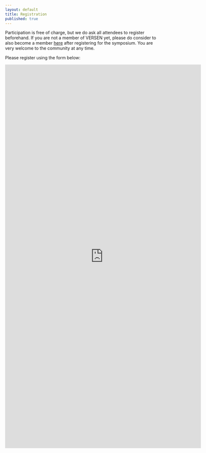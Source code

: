 ```yaml
---
layout: default
title: Registration
published: true
---
```


Participation is free of charge, but we do ask all attendees to register beforehand. If you are not a member of VERSEN yet, please do consider to also become a member [here](http://www.versen.nl/users/new) after registering for the symposium. You are very welcome to the community at any time.

Please register using the form below:

<iframe src="https://docs.google.com/forms/d/e/1FAIpQLSec4s7ndpwHrHzJm28wNkr4-Ds3fUSap-7bWOIs6OrK8A5j_g/viewform?embedded=true" width="640" height="1252" frameborder="0" marginheight="0" marginwidth="0">Loading…</iframe>
